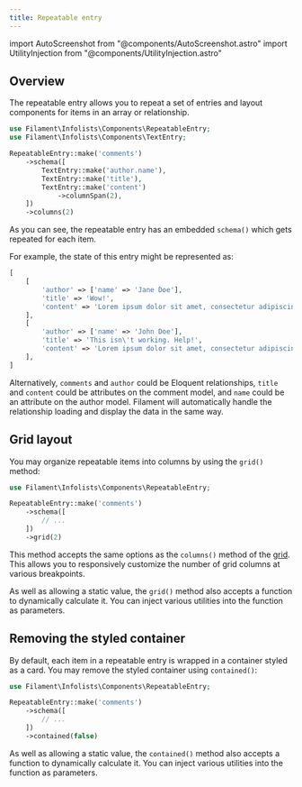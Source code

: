 ```yaml
---
title: Repeatable entry
---
```

import AutoScreenshot from "@components/AutoScreenshot.astro"
import UtilityInjection from "@components/UtilityInjection.astro"

## Overview

The repeatable entry allows you to repeat a set of entries and layout components for items in an array or relationship.

```php
use Filament\Infolists\Components\RepeatableEntry;
use Filament\Infolists\Components\TextEntry;

RepeatableEntry::make('comments')
    ->schema([
        TextEntry::make('author.name'),
        TextEntry::make('title'),
        TextEntry::make('content')
            ->columnSpan(2),
    ])
    ->columns(2)
```

As you can see, the repeatable entry has an embedded `schema()` which gets repeated for each item.

For example, the state of this entry might be represented as:

```php
[
    [
        'author' => ['name' => 'Jane Doe'],
        'title' => 'Wow!',
        'content' => 'Lorem ipsum dolor sit amet, consectetur adipiscing elit. Nullam euismod, nisl eget aliquam ultricies, nunc nisl aliquet nunc, quis aliquam nisl.',
    ],
    [
        'author' => ['name' => 'John Doe'],
        'title' => 'This isn\'t working. Help!',
        'content' => 'Lorem ipsum dolor sit amet, consectetur adipiscing elit. Nullam euismod, nisl eget aliquam ultricies, nunc nisl aliquet nunc, quis aliquam nisl.',
    ],
]
```

<AutoScreenshot name="infolists/entries/repeatable/simple" alt="Repeatable entry" version="4.x" />

Alternatively, `comments` and `author` could be Eloquent relationships, `title` and `content` could be attributes on the comment model, and `name` could be an attribute on the author model. Filament will automatically handle the relationship loading and display the data in the same way.

## Grid layout

You may organize repeatable items into columns by using the `grid()` method:

```php
use Filament\Infolists\Components\RepeatableEntry;

RepeatableEntry::make('comments')
    ->schema([
        // ...
    ])
    ->grid(2)
```

This method accepts the same options as the `columns()` method of the [grid](../schemas/layouts#grid). This allows you to responsively customize the number of grid columns at various breakpoints.

<UtilityInjection set="infolistEntries" version="4.x">As well as allowing a static value, the `grid()` method also accepts a function to dynamically calculate it. You can inject various utilities into the function as parameters.</UtilityInjection>

<AutoScreenshot name="infolists/entries/repeatable/grid" alt="Repeatable entry in grid layout" version="4.x" />

## Removing the styled container

By default, each item in a repeatable entry is wrapped in a container styled as a card. You may remove the styled container using `contained()`:

```php
use Filament\Infolists\Components\RepeatableEntry;

RepeatableEntry::make('comments')
    ->schema([
        // ...
    ])
    ->contained(false)
```

<UtilityInjection set="infolistEntries" version="4.x">As well as allowing a static value, the `contained()` method also accepts a function to dynamically calculate it. You can inject various utilities into the function as parameters.</UtilityInjection>
